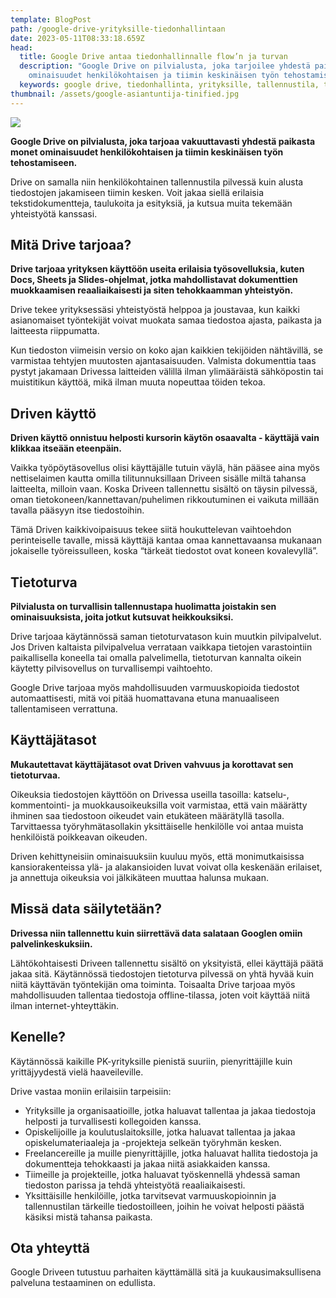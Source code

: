 ```yaml
---
template: BlogPost
path: /google-drive-yrityksille-tiedonhallintaan
date: 2023-05-11T08:33:18.659Z
head:
  title: Google Drive antaa tiedonhallinnalle flow’n ja turvan
  description: "Google Drive on pilvialusta, joka tarjoilee yhdestä paikasta monet
    ominaisuudet henkilökohtaisen ja tiimin keskinäisen työn tehostamiseen. "
  keywords: google drive, tiedonhallinta, yrityksille, tallennustila, tietoturva
thumbnail: /assets/google-asiantuntija-tinified.jpg
---
```

![](/assets/google-asiantuntija-tinified.jpg)

**Google Drive on pilvialusta, joka tarjoaa vakuuttavasti yhdestä paikasta monet ominaisuudet henkilökohtaisen ja tiimin keskinäisen työn tehostamiseen.**

Drive on samalla niin henkilökohtainen tallennustila pilvessä kuin alusta tiedostojen jakamiseen tiimin kesken. Voit jakaa siellä erilaisia tekstidokumentteja, taulukoita ja esityksiä, ja kutsua muita tekemään yhteistyötä kanssasi. 

## Mitä Drive tarjoaa?

**Drive tarjoaa yrityksen käyttöön useita erilaisia työsovelluksia, kuten Docs, Sheets ja Slides-ohjelmat, jotka mahdollistavat dokumenttien muokkaamisen reaaliaikaisesti ja siten tehokkaamman yhteistyön.** 

Drive tekee yrityksessäsi yhteistyöstä helppoa ja joustavaa, kun kaikki asianomaiset työntekijät voivat muokata samaa tiedostoa ajasta, paikasta ja laitteesta riippumatta.

Kun tiedoston viimeisin versio on koko ajan kaikkien tekijöiden nähtävillä, se varmistaa tehtyjen muutosten ajantasaisuuden. Valmista dokumenttia taas pystyt jakamaan Drivessa laitteiden välillä ilman ylimääräistä sähköpostin tai muistitikun käyttöä, mikä ilman muuta nopeuttaa töiden tekoa.

## Driven käyttö

**Driven käyttö onnistuu helposti kursorin käytön osaavalta - käyttäjä vain klikkaa itseään eteenpäin.**

Vaikka työpöytäsovellus olisi käyttäjälle tutuin väylä, hän pääsee aina myös nettiselaimen kautta omilla tilitunnuksillaan Driveen sisälle miltä tahansa laitteelta, milloin vaan. Koska Driveen tallennettu sisältö on täysin pilvessä, oman tietokoneen/kannettavan/puhelimen rikkoutuminen ei vaikuta millään tavalla pääsyyn itse tiedostoihin. 

Tämä Driven kaikkivoipaisuus tekee siitä houkuttelevan vaihtoehdon perinteiselle tavalle, missä käyttäjä kantaa omaa kannettavaansa mukanaan jokaiselle työreissulleen, koska “tärkeät tiedostot ovat koneen kovalevyllä”.

## Tietoturva 

**Pilvialusta on turvallisin tallennustapa huolimatta joistakin sen ominaisuuksista, joita jotkut kutsuvat heikkouksiksi.**

Drive tarjoaa käytännössä saman tietoturvatason kuin muutkin pilvipalvelut. Jos Driven kaltaista pilvipalvelua verrataan vaikkapa tietojen varastointiin paikallisella koneella tai omalla palvelimella, tietoturvan kannalta oikein käytetty pilvisovellus on turvallisempi vaihtoehto. 

Google Drive tarjoaa myös mahdollisuuden varmuuskopioida tiedostot automaattisesti, mitä voi pitää huomattavana etuna manuaaliseen tallentamiseen verrattuna.

## Käyttäjätasot

**Mukautettavat käyttäjätasot ovat Driven vahvuus ja korottavat sen tietoturvaa.**

Oikeuksia tiedostojen käyttöön on Drivessa useilla tasoilla: katselu-, kommentointi- ja muokkausoikeuksilla voit varmistaa, että vain määrätty ihminen saa tiedostoon oikeudet vain etukäteen määrätyllä tasolla. Tarvittaessa työryhmätasollakin yksittäiselle henkilölle voi antaa muista henkilöistä poikkeavan oikeuden.

Driven kehittyneisiin ominaisuuksiin kuuluu myös, että monimutkaisissa kansiorakenteissa ylä- ja alakansioiden luvat voivat olla keskenään erilaiset, ja annettuja oikeuksia voi jälkikäteen muuttaa halunsa mukaan.

## Missä data säilytetään?

**Drivessa niin tallennettu kuin siirrettävä data salataan Googlen omiin palvelinkeskuksiin.**

Lähtökohtaisesti Driveen tallennettu sisältö on yksityistä, ellei käyttäjä päätä jakaa sitä. Käytännössä tiedostojen tietoturva pilvessä on yhtä hyvää kuin niitä käyttävän työntekijän oma toiminta. Toisaalta Drive tarjoaa myös mahdollisuuden tallentaa tiedostoja offline-tilassa, joten voit käyttää niitä ilman internet-yhteyttäkin.

## Kenelle?

Käytännössä kaikille PK-yrityksille pienistä suuriin, pienyrittäjille kuin yrittäjyydestä vielä haaveileville.

Drive vastaa moniin erilaisiin tarpeisiin:

* Yrityksille ja organisaatioille, jotka haluavat tallentaa ja jakaa tiedostoja helposti ja turvallisesti kollegoiden kanssa.
* Opiskelijoille ja koulutuslaitoksille, jotka haluavat tallentaa ja jakaa opiskelumateriaaleja ja -projekteja selkeän työryhmän kesken.
* Freelancereille ja muille pienyrittäjille, jotka haluavat hallita tiedostoja ja dokumentteja tehokkaasti ja jakaa niitä asiakkaiden kanssa.
* Tiimeille ja projekteille, jotka haluavat työskennellä yhdessä saman tiedoston parissa ja tehdä yhteistyötä reaaliaikaisesti.
* Yksittäisille henkilöille, jotka tarvitsevat varmuuskopioinnin ja tallennustilan tärkeille tiedostoilleen, joihin he voivat helposti päästä käsiksi mistä tahansa paikasta.

## Ota yhteyttä

G﻿oogle Driveen tutustuu parhaiten käyttämällä sitä ja kuukausimaksullisena palveluna testaaminen on edullista.